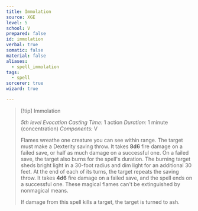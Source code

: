 ```yaml
---
title: Immolation
source: XGE
level: 5
school: V
prepared: false
id: immolation
verbal: true
somatic: false
material: false
aliases:
  - spell_immolation
tags:
  - spell
sorcerer: true
wizard: true

---
```

>[!tip] Immolation
>
> *5th level Evocation*
> *Casting Time:* 1 action
> *Duration:* 1 minute (concentration)
> *Components:* V
>
>Flames wreathe one creature you can see within range. The target must make a Dexterity saving throw. It takes **8d6** fire damage on a failed save, or half as much damage on a successful one. On a failed save, the target also burns for the spell's duration. The burning target sheds bright light in a 30-foot radius and dim light for an additional 30 feet. At the end of each of its turns, the target repeats the saving throw. It takes **4d6** fire damage on a failed save, and the spell ends on a successful one. These magical flames can't be extinguished by nonmagical means.
>
>If damage from this spell kills a target, the target is turned to ash.
>

